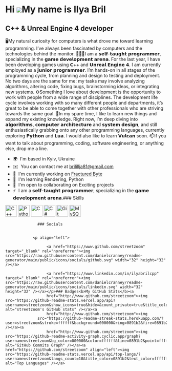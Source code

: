 Hi ![](https://user-images.githubusercontent.com/18350557/176309783-0785949b-9127-417c-8b55-ab5a4333674e.gif)My name is Ilya Bril
=================================================================================================================================

С++ & Unreal Engine 4 developer
-------------------------------

🖥️My natural curiosity for computers is what drove me toward learning programming. I’ve always been fascinated by computers and the technologies behind the monitor. 👨🏻‍💻I am a 𝘀𝗲𝗹𝗳-𝘁𝗮𝘂𝗴𝗵𝘁 𝗽𝗿𝗼𝗴𝗿𝗮𝗺𝗺𝗲𝗿, specializing in the 𝗴𝗮𝗺𝗲 𝗱𝗲𝘃𝗲𝗹𝗼𝗽𝗺𝗲𝗻𝘁 𝗮𝗿𝗲𝗻𝗮. For the last year, I have been developing games using 𝗖++ and 𝗨𝗻𝗿𝗲𝗮𝗹 𝗘𝗻𝗴𝗶𝗻𝗲 𝟰. I am currently employed as a 𝗷𝘂𝗻𝗶𝗼𝗿 𝗽𝗿𝗼𝗴𝗿𝗮𝗺𝗺𝗲𝗿. I’m hands-on in all stages of the programming cycle, from planning and design to testing and deployment. No two days are the same for me: my tasks may involve analyzing algorithms, altering code, fixing bugs, brainstorming ideas, or integrating new systems. ⚙️Something I love about development is the opportunity to work with people from a wide range of disciplines. The development life cycle involves working with so many different people and departments, it’s great to be able to come together with other professionals who are striving towards the same goal. 📖In my spare time, I like to learn new things and expand my existing knowledge. Right now, I’m deep diving into 𝗮𝗹𝗴𝗼𝗿𝗶𝘁𝗵𝗺𝘀, 𝗰𝗼𝗺𝗽𝘂𝘁𝗲𝗿 𝗮𝗿𝗰𝗵𝗶𝘁𝗲𝗰𝘁𝘂𝗿𝗲 and 𝘀𝘆𝘀𝘁𝗲𝗺 𝗱𝗲𝘀𝗶𝗴𝗻, and still enthusiastically grabbing onto any other programming languages, currently exploring 𝗣𝘆𝘁𝗵𝗼𝗻 and 𝗟𝘂𝗮. I would also like to learn 𝗩𝘂𝗹𝗰𝗮𝗻 soon. 📫If you want to talk about programming, coding, software engineering, or anything else, drop me a line.

*   🌍  I'm based in Kyiv, Ukraine
*   ✉️  You can contact me at [brilillja81@gmail.com](mailto:brilillja81@gmail.com)
*   🚀  I'm currently working on [Fractured Byte](http://fracturedbyte.com/)
*   🧠  I'm learning Rendering, Python
*   🤝  I'm open to collaborating on Exciting projects
*   ⚡  I am a 𝘀𝗲𝗹𝗳-𝘁𝗮𝘂𝗴𝗵𝘁 𝗽𝗿𝗼𝗴𝗿𝗮𝗺𝗺𝗲𝗿, specializing in the 𝗴𝗮𝗺𝗲 𝗱𝗲𝘃𝗲𝗹𝗼𝗽𝗺𝗲𝗻𝘁 𝗮𝗿𝗲𝗻𝗮.### Skills 
<p align="left">
<a href="https://docs.microsoft.com/en-us/cpp/?view=msvc-170" target="_blank" rel="noreferrer"><img src="https://raw.githubusercontent.com/danielcranney/readme-generator/main/public/icons/skills/cplusplus-colored.svg" width="36" height="36" alt="C++" /></a>
<a href="https://www.python.org/" target="_blank" rel="noreferrer"><img src="https://raw.githubusercontent.com/danielcranney/readme-generator/main/public/icons/skills/python-colored.svg" width="36" height="36" alt="Python" /></a>
<a href="https://docs.microsoft.com/en-us/cpp/?view=msvc-170" target="_blank" rel="noreferrer"><img src="https://raw.githubusercontent.com/danielcranney/readme-generator/main/public/icons/skills/c-colored.svg" width="36" height="36" alt="C" /></a>
<a href="https://docs.microsoft.com/en-us/dotnet/csharp/" target="_blank" rel="noreferrer"><img src="https://raw.githubusercontent.com/danielcranney/readme-generator/main/public/icons/skills/csharp-colored.svg" width="36" height="36" alt="C#" /></a>
<a href="https://git-scm.com/" target="_blank" rel="noreferrer"><img src="https://raw.githubusercontent.com/danielcranney/readme-generator/main/public/icons/skills/git-colored.svg" width="36" height="36" alt="Git" /></a>
<a href="https://www.mysql.com/" target="_blank" rel="noreferrer"><img src="https://raw.githubusercontent.com/danielcranney/readme-generator/main/public/icons/skills/mysql-colored.svg" width="36" height="36" alt="MySQL" /></a>
</p>
                    
                  ### Socials
                  
                  
                <p align="left">
                          
                      <a href="https://www.github.com/streetzoom" target="_blank" rel="noreferrer"><img src="https://raw.githubusercontent.com/danielcranney/readme-generator/main/public/icons/socials/github.svg" width="32" height="32" /></a>
                          
                      <a href="https://www.linkedin.com/in/ilyabrilcpp" target="_blank" rel="noreferrer"><img src="https://raw.githubusercontent.com/danielcranney/readme-generator/main/public/icons/socials/linkedin.svg" width="32" height="32" /></a></p>### Badges<b>My GitHub Stats</b><a
                      href="http://www.github.com/streetzoom"><img src="https://github-readme-stats.vercel.app/api?username=streetzoom&show_icons=true&hide=&count_private=true&title_color=0891b2&text_color=ffffff&icon_color=0891b2&bg_color=000000&hide_border=true&show_icons=true" alt="streetzoom's GitHub stats" /></a><a
                      href="http://www.github.com/streetzoom"><img
                  src="https://github-readme-streak-stats.herokuapp.com/?user=streetzoom&stroke=ffffff&background=000000&ring=0891b2&fire=0891b2&currStreakNum=ffffff&currStreakLabel=0891b2&sideNums=ffffff&sideLabels=ffffff&dates=ffffff&hide_border=true" /></a><a
                      href="http://www.github.com/streetzoom"><img src="https://github-readme-activity-graph.cyclic.app/graph?username=streetzoom&bg_color=000000&color=ffffff&line=0891b2&point=ffffff&area_color=000000&area=true&hide_border=true&custom_title=GitHub%20Commits%20Graph" alt="GitHub Commits Graph" /></a><a href="https://github.com/streetzoom" align="left"><img src="https://github-readme-stats.vercel.app/api/top-langs/?username=streetzoom&langs_count=10&title_color=0891b2&text_color=ffffff&icon_color=0891b2&bg_color=000000&hide_border=true&locale=en&custom_title=Top%20%Languages" alt="Top Languages" /></a>
